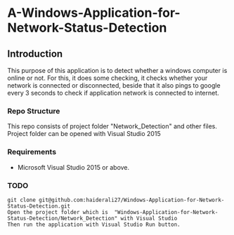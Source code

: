 # A-Windows-Application-for-Network-Status-Detection

## Introduction
This purpose of this application is to detect whether a windows computer is online or not. 
For this, it does some checking, it checks whether your network is connected or disconnected, beside that it also pings to google every 3 seconds to check if application network is connected to internet.

### Repo Structure
This repo consists of project folder "Network_Detection" and other files. Project folder can be opened with Visual Studio 2015

### Requirements

- Microsoft Visual Studio 2015 or above.


### TODO
```
git clone git@github.com:haiderali27/Windows-Application-for-Network-Status-Detection.git
Open the project folder which is  "Windows-Application-for-Network-Status-Detection/Network_Detection" with Visual Studio
Then run the application with Visual Studio Run button.  
```

